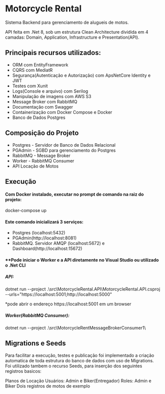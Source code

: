 
# Motorcycle Rental

Sistema Backend para gerenciamento de alugueis de motos.

API feita em .Net 8, sob um estrutura Clean Architecture dividida em 4 camadas: Domain, Application, Infrastructure e Presentation(API).


## Principais recursos utilizados:

- ORM com EntityFramework
- CQRS com MediatR
- Segurança(Autenticação e Autorização) com ApsNetCore Identity e JWT
- Testes com Xunit
- Logs(Console e arquivo) com Serilog
- Manipulação de imagens com AWS S3
- Message Broker com RabbitMQ
- Documentação com Swagger
- Containerização com Docker Compose e Docker
- Banco de Dados Postgres

## Composição do Projeto

- Postgres - Servidor de Banco de Dados Relacional
- PGAdmin - SGBD para gerenciamento do Postgres
- RabbitMQ - Message Broker
- Worker - RabbitMQ Consumer
- API Locação de Motos
## Execução

#### Com Docker instalado, executar no prompt de comando na raiz do projeto:

docker-compose up

#### Este comando inicializará 3 serviços:

- Postgres (localhost:5432)
- PGAdmin(http://localhost:8081)
- RabbitMQ. Servidor AMQP (localhost:5672) e Dashboard(http://localhost:15672)

#### **Pode iniciar o Worker e a API diretamente no Visual Studio ou utilizado o .Net CLI

##### API:

 dotnet run --project .\src\MotorcycleRental.API\MotorcycleRental.API.csproj --urls="https://localhost:5001;http://localhost:5000"

 *pode abrir o endereço https://localhost:5001 em um browser

##### Worker(RabbitMQ Consumer):

dotnet run --project .\src\MotorcycleRentMessageBrokerConsumer1\

## Migrations e Seeds

Para facilitar a execução, testes e publicação foi implementado a criação automatica de toda estrutura do banco de dados com uso de Migrations. Foi utilizado tambem o recurso Seeds, para inserção dos seguintes registros basicos:

Planos de Locação
Usuários: Admin e Biker(Entregador)
Roles: Admin e Biker
Dois registros de motos de exemplo
